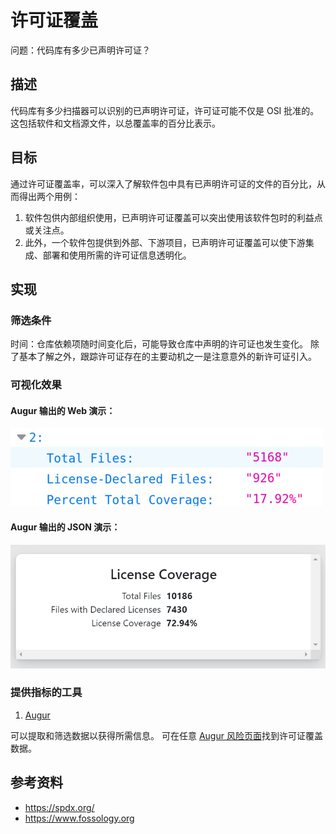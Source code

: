 # 许可证覆盖

问题：代码库有多少已声明许可证？

## 描述
代码库有多少扫描器可以识别的已声明许可证，许可证可能不仅是 OSI 批准的。 这包括软件和文档源文件，以总覆盖率的百分比表示。

## 目标
通过许可证覆盖率，可以深入了解软件包中具有已声明许可证的文件的百分比，从而得出两个用例：
1. 软件包供内部组织使用，已声明许可证覆盖可以突出使用该软件包时的利益点或关注点。
2. 此外，一个软件包提供到外部、下游项目，已声明许可证覆盖可以使下游集成、部署和使用所需的许可证信息透明化。

## 实现

### 筛选条件
时间：仓库依赖项随时间变化后，可能导致仓库中声明的许可证也发生变化。 除了基本了解之外，跟踪许可证存在的主要动机之一是注意意外的新许可证引入。

### 可视化效果

#### Augur 输出的 Web 演示：
![Augur JSON Output](images/license-coverage_augur-json-output.png)

#### Augur 输出的 JSON 演示：
![Augur Web Output](images/license-coverage_augur-web-output.png)

### 提供指标的工具
 1. [Augur](https://github.com/chaoss/augur)

可以提取和筛选数据以获得所需信息。 可在任意 [Augur 风险页面](http://augur.osshealth.io/repo/Zephyr-RTOS/zephyr/risk)找到许可证覆盖数据。

## 参考资料
* https://spdx.org/
* https://www.fossology.org
